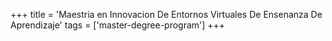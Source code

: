 +++
title = 'Maestria en Innovacion De Entornos Virtuales De Ensenanza De Aprendizaje'
tags = ['master-degree-program']
+++
